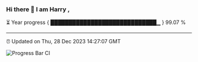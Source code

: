 ### Hi there 👋 I am Harry , 

⏳ Year progress { █████████████████████████████▁ } 99.07 %

---

⏰ Updated on Thu, 28 Dec 2023 14:27:07 GMT

![Progress Bar CI](https://github.com/duykhang68/duykhang68/workflows/Progress%20Bar%20CI/badge.svg)
